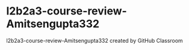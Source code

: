 # l2b2a3-course-review-Amitsengupta332
l2b2a3-course-review-Amitsengupta332 created by GitHub Classroom
